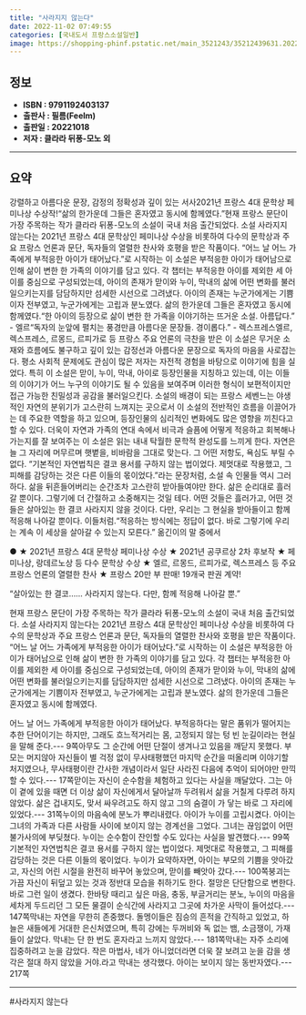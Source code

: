 ```yaml
---
title: "사라지지 않는다"
date: 2022-11-02 07:49:55
categories: [국내도서 프랑스소설일반]
image: https://shopping-phinf.pstatic.net/main_3521243/35212439631.20221019101601.jpg
---
```


## **정보**

- **ISBN : 9791192403137**
- **출판사 : 필름(Feelm)**
- **출판일 : 20221018**
- **저자 : 클라라 뒤퐁-모노 외**

------



## **요약**

강렬하고 아름다운 문장, 감정의 정확성과 깊이 있는 서사2021년 프랑스 4대 문학상 페미나상 수상작!“삶의 한가운데 그들은 혼자였고 동시에 함께였다.”현재 프랑스 문단이 가장 주목하는 작가 클라라 뒤퐁-모노의 소설이 국내 처음 출간되었다. 소설 사라지지 않는다는 2021년 프랑스 4대 문학상인 페미나상 수상을 비롯하여 다수의 문학상과 주요 프랑스 언론과 문단, 독자들의 열렬한 찬사와 호평을 받은 작품이다. “어느 날 어느 가족에게 부적응한 아이가 태어났다.”로 시작하는 이 소설은 부적응한 아이가 태어남으로 인해 삶이 변한 한 가족의 이야기를 담고 있다. 각 챕터는 부적응한 아이를 제외한 세 아이를 중심으로 구성되었는데, 아이의 존재가 맏이와 누이, 막내의 삶에 어떤 변화를 불러일으키는지를 담담하지만 섬세한 시선으로 그려냈다. 아이의 존재는 누군가에게는 기쁨이자 전부였고, 누군가에게는 고립과 분노였다. 삶의 한가운데 그들은 혼자였고 동시에 함께였다.“한 아이의 등장으로 삶이 변한 한 가족을 이야기하는 뜨거운 소설. 아름답다.” - 엘르“독자의 눈앞에 펼치는 풍경만큼 아름다운 문장들. 경이롭다.” - 렉스프레스엘르, 렉스프레스, 르몽드, 르피가로 등 프랑스 주요 언론의 극찬을 받은 이 소설은 무거운 소재와 흐름에도 불구하고 깊이 있는 감정선과 아름다운 문장으로 독자의 마음을 사로잡는다. 평소 사회적 문제에도 관심이 많은 저자는 자전적 경험을 바탕으로 이야기에 힘을 실었다. 특히 이 소설은 맏이, 누이, 막내, 아이로 등장인물을 지칭하고 있는데, 이는 이들의 이야기가 어느 누구의 이야기도 될 수 있음을 보여주며 이러한 형식이 보편적이지만 접근 가능한 친밀성과 공감을 불러일으킨다. 소설의 배경이 되는 프랑스 세벤느는 야생적인 자연의 분위기가 고스란히 느껴지는 곳으로서 이 소설의 전반적인 흐름을 이끌어가는 데 주요한 역할을 하고 있으며, 등장인물의 심리적인 변화에도 많은 영향을 끼친다고 할 수 있다. 더욱이 자연과 가족의 연대 속에서 비극과 슬픔에 어떻게 적응하고 회복해나가는지를 잘 보여주는 이 소설은 읽는 내내 탁월한 문학적 완성도를 느끼게 한다. 자연은 늘 그 자리에 머무르며 햇볕을, 비바람을 그대로 맞는다. 그 어떤 저항도, 욕심도 부릴 수 없다. “기본적인 자연법칙은 결코 용서를 구하지 않는 법이었다. 제멋대로 작용했고, 그 피해를 감당하는 것은 다른 이들의 몫이었다.”라는 문장처럼, 소설 속 인물들 역시 그러하다. 삶을 뒤흔들어버리는 순간조차 고스란히 받아들여야만 한다. 삶은 순리대로 흘러갈 뿐이다. 그렇기에 더 간절하고 소중해지는 것일 테다. 어떤 것들은 흘러가고, 어떤 것들은 살아있는 한 결코 사라지지 않을 것이다. 다만, 우리는 그 현실을 받아들이고 함께 적응해 나아갈 뿐이다. 이들처럼.“적응하는 방식에는 정답이 없다. 바로 그렇기에 우리는 계속 이 세상을 살아갈 수 있는지 모른다.”  옮긴이의 말 중에서

● ★ 2021년 프랑스 4대 문학상 페미나상 수상
★ 2021년 공쿠르상 2차 후보작
★ 페미나상, 랑데르노상 등 다수 문학상 수상
★ 엘르, 르몽드, 르피가로, 렉스프레스 등 주요 프랑스 언론의 열렬한 찬사
★ 프랑스 20만 부 판매! 19개국 판권 계약!

“살아있는 한 결코…… 사라지지 않는다.
다만, 함께 적응해 나아갈 뿐.”

현재 프랑스 문단이 가장 주목하는 작가 클라라 뒤퐁-모노의 소설이 국내 처음 출간되었다. 소설 사라지지 않는다는 2021년 프랑스 4대 문학상인 페미나상 수상을 비롯하여 다수의 문학상과 주요 프랑스 언론과 문단, 독자들의 열렬한 찬사와 호평을 받은 작품이다. 
“어느 날 어느 가족에게 부적응한 아이가 태어났다.”로 시작하는 이 소설은 부적응한 아이가 태어남으로 인해 삶이 변한 한 가족의 이야기를 담고 있다. 각 챕터는 부적응한 아이를 제외한 세 아이를 중심으로 구성되었는데, 아이의 존재가 맏이와 누이, 막내의 삶에 어떤 변화를 불러일으키는지를 담담하지만 섬세한 시선으로 그려냈다. 아이의 존재는 누군가에게는 기쁨이자 전부였고, 누군가에게는 고립과 분노였다. 삶의 한가운데 그들은 혼자였고 동시에 함께였다.

어느 날 어느 가족에게 부적응한 아이가 태어났다. 부적응하다는 말은 품위가 떨어지는 추한 단어이기는 하지만, 그래도 흐느적거리는 몸, 고정되지 않는 텅 빈 눈길이라는 현실을 말해 준다.--- 9쪽아무도 그 순간에 어떤 단절이 생겨나고 있음을 깨닫지 못했다. 부모는 머지않아 자신들이 별 걱정 없이 무사태평했던 마지막 순간을 떠올리며 이야기할 처지였으나, 무사태평이란 간사한 개념이라서 일단 사라진 다음에 추억이 되어야만 만끽할 수 있다.--- 17쪽맏이는 자신이 순수함을 체험하고 있다는 사실을 깨달았다. 그는 아이 곁에 있을 때면 더 이상 삶이 자신에게서 달아날까 두려워서 삶을 거칠게 다루려 하지 않았다. 삶은 겁내지도, 맞서 싸우려고도 하지 않고 그의 숨결이 가 닿는 바로 그 자리에 있었다.--- 31쪽누이의 마음속에 분노가 뿌리내렸다. 아이가 누이를 고립시켰다. 아이는 그녀의 가족과 다른 사람들 사이에 보이지 않는 경계선을 그었다. 그녀는 끊임없이 어떤 불가사의에 부딪쳤다. 누이는 순수함이 잔인할 수도 있다는 사실을 발견했다.--- 99쪽기본적인 자연법칙은 결코 용서를 구하지 않는 법이었다. 제멋대로 작용했고, 그 피해를 감당하는 것은 다른 이들의 몫이었다. 누이가 요약하자면, 아이는 부모의 기쁨을 앗아갔고, 자신의 어린 시절을 완전히 바꾸어 놓았으며, 맏이를 빼앗아 갔다.--- 100쪽붕괴는 가끔 자신이 뒤덮고 있는 것과 정반대 모습을 취하기도 한다. 절망은 단단함으로 변한다. 바로 그런 일이 생겼다. 한바탕 때리고 싶은 마음, 충동, 부글거리는 분노, 누이의 마음을 세차게 두드리던 그 모든 물결이 순식간에 사라지고 그곳에 차가운 사막이 들어섰다.--- 147쪽막내는 자연을 무한히 존중했다. 돌멩이들은 짐승의 흔적을 간직하고 있었고, 하늘은 새들에게 거대한 은신처였으며, 특히 강에는 두꺼비와 독 없는 뱀, 소금쟁이, 가재들이 살았다. 막내는 단 한 번도 혼자라고 느끼지 않았다.--- 181쪽막내는 자주 소리에 집중하려고 눈을 감았다. 작은 마법사, 네가 아니었더라면 더욱 잘 보려고 눈을 감을 생각은 절대 하지 않았을 거야.라고 막내는 생각했다. 아이는 보이지 않는 동반자였다.--- 217쪽

------

#사라지지 않는다


